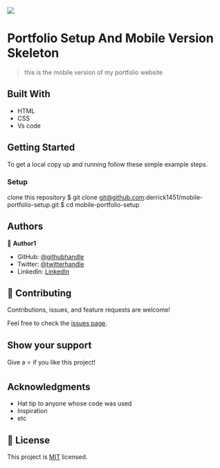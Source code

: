 ![](https://img.shields.io/badge/Microverse-blueviolet)

# Portfolio Setup And Mobile Version Skeleton

> this is the mobile version of my portfolio website


## Built With

- HTML
- CSS
- Vs code


## Getting Started

To get a local copy up and running follow these simple example steps.


### Setup
clone this repository
$ git clone git@github.com:derrick1451/mobile-portfolio-setup.git
$ cd mobile-portfolio-setup

## Authors

👤 **Author1**

- GitHub: [@githubhandle](https://github.com/derrick1451)
- Twitter: [@twitterhandle](https://twitter.com/derrickHayle)
- LinkedIn: [LinkedIn](https://linkedin.com/in/okongo-derrick-a0147622b/)

## 🤝 Contributing

Contributions, issues, and feature requests are welcome!

Feel free to check the [issues page](../../issues/).

## Show your support

Give a ⭐️ if you like this project!

## Acknowledgments

- Hat tip to anyone whose code was used
- Inspiration
- etc

## 📝 License

This project is [MIT](./MIT.md) licensed.
